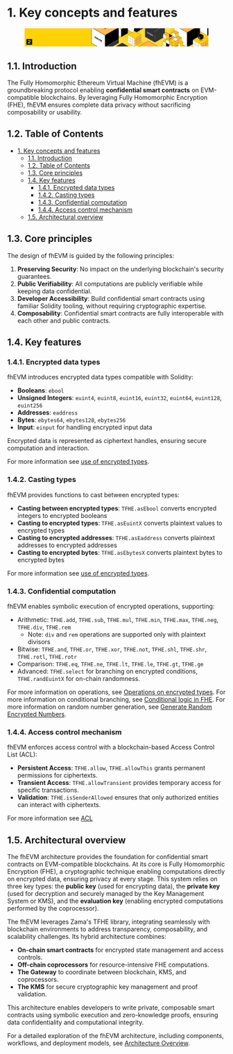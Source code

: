 # 1. Key concepts and features

<figure><img src="../.gitbook/assets/doc_header_fhevm.png" alt=""><figcaption></figcaption></figure>

## 1.1. Introduction
The Fully Homomorphic Ethereum Virtual Machine (fhEVM) is a groundbreaking protocol enabling **confidential smart contracts** on EVM-compatible blockchains. By leveraging Fully Homomorphic Encryption (FHE), fhEVM ensures complete data privacy without sacrificing composability or usability.

## 1.2. Table of Contents

- [1. Key concepts and features](#1-key-concepts-and-features)
  - [1.1. Introduction](#11-introduction)
  - [1.2. Table of Contents](#12-table-of-contents)
  - [1.3. Core principles](#13-core-principles)
  - [1.4. Key features](#14-key-features)
    - [1.4.1. Encrypted data types](#141-encrypted-data-types)
    - [1.4.2. Casting types](#142-casting-types)
    - [1.4.3. Confidential computation](#143-confidential-computation)
    - [1.4.4. Access control mechanism](#144-access-control-mechanism)
  - [1.5. Architectural overview](#15-architectural-overview)


## 1.3. Core principles
The design of fhEVM is guided by the following principles:
1. **Preserving Security**: No impact on the underlying blockchain's security guarantees.
2. **Public Verifiability**: All computations are publicly verifiable while keeping data confidential.
3. **Developer Accessibility**: Build confidential smart contracts using familiar Solidity tooling, without requiring cryptographic expertise.
4. **Composability**: Confidential smart contracts are fully interoperable with each other and public contracts.


## 1.4. Key features

### 1.4.1. Encrypted data types
fhEVM introduces encrypted data types compatible with Solidity:
- **Booleans**: `ebool`
- **Unsigned Integers**: `euint4`, `euint8`, `euint16`, `euint32`, `euint64`, `euint128`, `euint256`
- **Addresses**: `eaddress`
- **Bytes**: `ebytes64`, `ebytes128`, `ebytes256`
- **Input**: `einput` for handling encrypted input data

Encrypted data is represented as ciphertext handles, ensuring secure computation and interaction.

For more information see [use of encrypted types](../fundamentals/first_step/types.md).

### 1.4.2. Casting types
fhEVM provides functions to cast between encrypted types:
- **Casting between encrypted types**: `TFHE.asEbool` converts encrypted integers to encrypted booleans
- **Casting to encrypted types**: `TFHE.asEuintX` converts plaintext values to encrypted types
- **Casting to encrypted addresses**: `TFHE.asEaddress` converts plaintext addresses to encrypted addresses
- **Casting to encrypted bytes**: `TFHE.asEbytesX` converts plaintext bytes to encrypted bytes

For more information see [use of encrypted types](../fundamentals/first_step/types.md).


### 1.4.3. Confidential computation
fhEVM enables symbolic execution of encrypted operations, supporting:
- Arithmetic: `TFHE.add`, `TFHE.sub`, `TFHE.mul`, `TFHE.min`, `TFHE.max`, `TFHE.neg`, `TFHE.div`, `TFHE.rem`
  - Note: `div` and `rem` operations are supported only with plaintext divisors
- Bitwise: `TFHE.and`, `TFHE.or`, `TFHE.xor`, `TFHE.not`, `TFHE.shl`, `TFHE.shr`, `TFHE.rotl`, `TFHE.rotr`
- Comparison: `TFHE.eq`, `TFHE.ne`, `TFHE.lt`, `TFHE.le`, `TFHE.gt`, `TFHE.ge`
- Advanced: `TFHE.select` for branching on encrypted conditions, `TFHE.randEuintX` for on-chain randomness.

For more information on operations, see [Operations on encrypted types](../fundamentals/first_step/operations.md).
For more information on conditional branching, see [Conditional logic in FHE](../guides/conditions.md).
For more information on random number generation, see [Generate Random Encrypted Numbers](../guides/random.md).


### 1.4.4. Access control mechanism
fhEVM enforces access control with a blockchain-based Access Control List (ACL):
- **Persistent Access**: `TFHE.allow`, `TFHE.allowThis` grants permanent permissions for ciphertexts.
- **Transient Access**: `TFHE.allowTransient` provides temporary access for specific transactions.
- **Validation**: `TFHE.isSenderAllowed` ensures that only authorized entities can interact with ciphertexts.

For more information see [ACL](../fundamentals/acl.md)


## 1.5. Architectural overview

The fhEVM architecture provides the foundation for confidential smart contracts on EVM-compatible blockchains. At its core is Fully Homomorphic Encryption (FHE), a cryptographic technique enabling computations directly on encrypted data, ensuring privacy at every stage. This system relies on three key types: the **public key** (used for encrypting data), the **private key** (used for decryption and securely managed by the Key Management System or KMS), and the **evaluation key** (enabling encrypted computations performed by the coprocessor). 

The fhEVM leverages Zama's TFHE library, integrating seamlessly with blockchain environments to address transparency, composability, and scalability challenges. Its hybrid architecture combines:
- **On-chain smart contracts** for encrypted state management and access controls.
- **Off-chain coprocessors** for resource-intensive FHE computations.
- **The Gateway** to coordinate between blockchain, KMS, and coprocessors.
- **The KMS** for secure cryptographic key management and proof validation.

This architecture enables developers to write private, composable smart contracts using symbolic execution and zero-knowledge proofs, ensuring data confidentiality and computational integrity.

For a detailed exploration of the fhEVM architecture, including components, workflows, and deployment models, see [Architecture Overview](../fundamentals/architecture_overview.md).